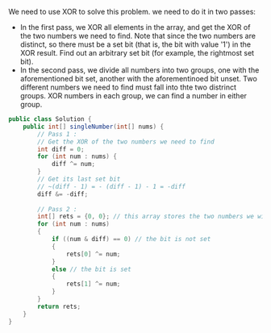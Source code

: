 We need to use XOR to solve this problem. we need to do it in two passes:
- In the first pass, we XOR all elements in the array, and get the XOR of the two numbers we need to find. Note that since the two numbers are distinct, so there must be a set bit (that is, the bit with value '1') in the XOR result. Find out an arbitrary set bit (for example, the rightmost set bit).
- In the second pass, we divide all numbers into two groups, one with the aforementioned bit set, another with the aforementinoed bit unset. Two different numbers we need to find must fall into thte two distrinct groups. XOR numbers in each group, we can find a number in either group.

```java
public class Solution {
    public int[] singleNumber(int[] nums) {
        // Pass 1 : 
        // Get the XOR of the two numbers we need to find
        int diff = 0;
        for (int num : nums) {
            diff ^= num;
        }
        // Get its last set bit
        // ~(diff - 1) = - (diff - 1) - 1 = -diff
        diff &= -diff;
        
        // Pass 2 :
        int[] rets = {0, 0}; // this array stores the two numbers we will return
        for (int num : nums)
        {
            if ((num & diff) == 0) // the bit is not set
            {
                rets[0] ^= num;
            }
            else // the bit is set
            {
                rets[1] ^= num;
            }
        }
        return rets;
    }
}
```